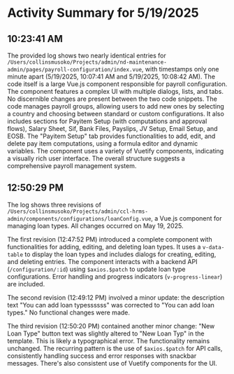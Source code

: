 # Activity Summary for 5/19/2025

## 10:23:41 AM
The provided log shows two nearly identical entries for `/Users/collinsmusoko/Projects/admin/nd-maintenance-admin/pages/payroll-configuration/index.vue`,  with timestamps only one minute apart (5/19/2025, 10:07:41 AM and 5/19/2025, 10:08:42 AM).  The code itself is a large Vue.js component responsible for payroll configuration.  The component features a complex UI with multiple dialogs, lists, and tabs.  No discernible changes are present between the two code snippets.  The code manages payroll groups, allowing users to add new ones by selecting a country and choosing between standard or custom configurations.  It also includes sections for Payitem Setup (with computations and approval flows), Salary Sheet, Sif, Bank Files, Payslips, JV Setup, Email Setup, and EOSB.  The "Payitem Setup" tab provides functionalities to add, edit, and delete pay item computations, using a formula editor and dynamic variables. The component uses a variety of Vuetify components, indicating a visually rich user interface.  The overall structure suggests a comprehensive payroll management system.


## 12:50:29 PM
The log shows three revisions of `/Users/collinsmusoko/Projects/admin/ccl-hrms-admin/components/configurations/loanConfig.vue`, a Vue.js component for managing loan types.  All changes occurred on May 19, 2025.

The first revision (12:47:52 PM)  introduced a complete component with functionalities for adding, editing, and deleting loan types.  It uses a `v-data-table` to display the loan types and includes dialogs for creating, editing, and deleting entries.  The component interacts with a backend API (`/configuration/:id`) using `$axios.$patch` to update loan type configurations.  Error handling and progress indicators (`v-progress-linear`) are included.

The second revision (12:49:12 PM) involved a minor update:  the description text "You can add loan typessssss" was corrected to "You can add loan types."  No functional changes were made.

The third revision (12:50:20 PM) contained another minor change: "New Loan Type" button text was slightly altered to "New Loan Typ" in the template.  This is likely a typographical error.  The functionality remains unchanged.  The recurring pattern is the use of  `$axios.$patch` for API calls, consistently handling success and error responses with snackbar messages.  There's also consistent use of Vuetify components for the UI.
